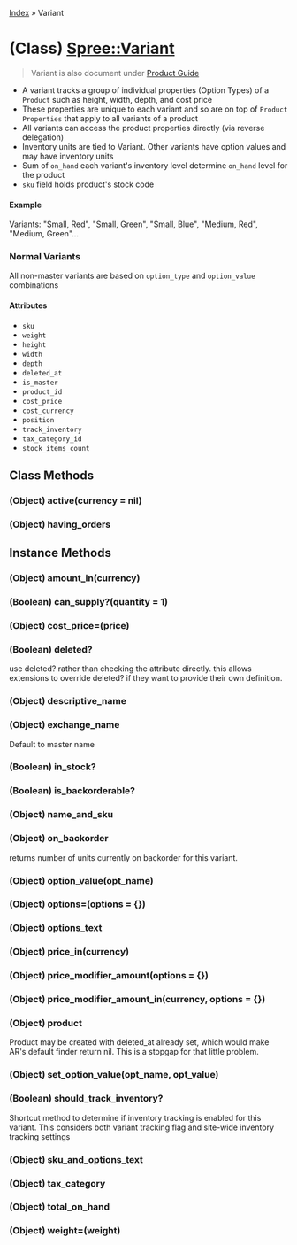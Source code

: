 [Index](../_index.md) » Variant

# (Class) [Spree::Variant](http://m.gymplayer.com/variant.rb)
> Variant is also document under [Product Guide](../../Products)

* A variant tracks a group of individual properties (Option Types) of a `Product` such as height,
 width, depth, and cost price
* These properties are unique to each variant and so are on top of `Product Properties` that apply
 to all variants of a product
* All variants can access the product properties directly (via reverse delegation)
* Inventory units are tied to Variant. Other variants have option values and may have inventory units
* Sum of `on_hand` each variant's inventory level determine `on_hand` level for the product
* `sku` field holds product's stock code

#### Example
Variants: "Small, Red", "Small, Green", "Small, Blue", "Medium, Red", "Medium, Green"...

### Normal Variants
All non-master variants are  based on `option_type` and `option_value` combinations

#### Attributes
* `sku`
* `weight`
* `height`
* `width`
* `depth`
* `deleted_at`
* `is_master`
* `product_id`
* `cost_price`
* `cost_currency`
* `position`
* `track_inventory`
* `tax_category_id`
* `stock_items_count`

## Class Methods
### (Object) **active**(currency = nil)


### (Object) **having_orders**


## Instance Methods
### (Object) **amount_in**(currency)


###  (Boolean) **can_supply?**(quantity = 1)


### (Object) **cost_price=**(price)


###  (Boolean) **deleted?**
use deleted? rather than checking the attribute directly. this allows extensions to override 
deleted? if they want to provide their own definition.

### (Object) **descriptive_name**


### (Object) **exchange_name**
Default to master name

###  (Boolean) **in_stock?**
    

###  (Boolean) **is_backorderable?**


### (Object) **name_and_sku**


### (Object) **on_backorder**
returns number of units currently on backorder for this variant.

### (Object) **option_value**(opt_name)


### (Object) **options=**(options = {})
    

### (Object) **options_text**


### (Object) **price_in**(currency)


### (Object) **price_modifier_amount**(options = {})


### (Object) **price_modifier_amount_in**(currency, options = {})


### (Object) **product**
Product may be created with deleted_at already set, which would make AR's default finder return 
nil. This is a stopgap for that little problem.

### (Object) **set_option_value**(opt_name, opt_value)


###  (Boolean) **should_track_inventory?**
Shortcut method to determine if inventory tracking is enabled for this variant. This considers 
both variant tracking flag and site-wide inventory tracking settings

### (Object) **sku_and_options_text**


### (Object) **tax_category**


### (Object) **total_on_hand**


### (Object) **weight=**(weight)

